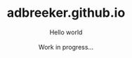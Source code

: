 # adbreeker.github.io

<html>
  <body style="text-align: center">
    Hello world 
    <br/>
    <br/>
    Work in progress...
  </body>
</html> 
